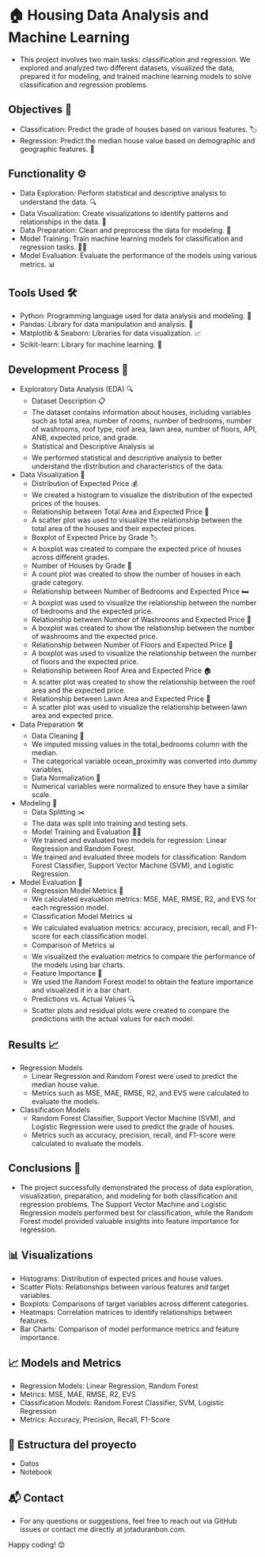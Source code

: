 # 🏠 Housing Data Analysis and Machine Learning
- This project involves two main tasks: classification and regression. We explored and analyzed two different datasets, visualized the data, prepared it for modeling, and trained machine learning models to solve classification and regression problems.

## Objectives 🎯
- Classification: Predict the grade of houses based on various features. 🏷️
- Regression: Predict the median house value based on demographic and geographic features. 🏡

## Functionality ⚙️
- Data Exploration: Perform statistical and descriptive analysis to understand the data. 🔍
- Data Visualization: Create visualizations to identify patterns and relationships in the data. 🎨
- Data Preparation: Clean and preprocess the data for modeling. 🧹
- Model Training: Train machine learning models for classification and regression tasks. 🏋️‍♂️
- Model Evaluation: Evaluate the performance of the models using various metrics. 📊

## Tools Used 🛠️
- Python: Programming language used for data analysis and modeling. 🐍
- Pandas: Library for data manipulation and analysis. 🐼
- Matplotlib & Seaborn: Libraries for data visualization. 📈
- Scikit-learn: Library for machine learning. 🤖

## Development Process 🚀
- Exploratory Data Analysis (EDA) 🔍
  - Dataset Description 📋
   - The dataset contains information about houses, including variables such as total area, number of rooms, number of bedrooms, number of washrooms, roof type, roof area, lawn area, number of floors, API, ANB, expected price, and grade.
  - Statistical and Descriptive Analysis 📊
   - We performed statistical and descriptive analysis to better understand the distribution and characteristics of the data.
- Data Visualization 🎨
  - Distribution of Expected Price 💰
   - We created a histogram to visualize the distribution of the expected prices of the houses.
  - Relationship between Total Area and Expected Price 📏
   - A scatter plot was used to visualize the relationship between the total area of the houses and their expected prices.
  - Boxplot of Expected Price by Grade 🏷️
   - A boxplot was created to compare the expected price of houses across different grades.
  - Number of Houses by Grade 🏡
   - A count plot was created to show the number of houses in each grade category.
  - Relationship between Number of Bedrooms and Expected Price 🛏️
   - A boxplot was used to visualize the relationship between the number of bedrooms and the expected price.
  - Relationship between Number of Washrooms and Expected Price 🚿
   - A boxplot was created to show the relationship between the number of washrooms and the expected price.
  - Relationship between Number of Floors and Expected Price 🏢
   - A boxplot was used to visualize the relationship between the number of floors and the expected price.
  - Relationship between Roof Area and Expected Price 🏠
   - A scatter plot was created to show the relationship between the roof area and the expected price.
  - Relationship between Lawn Area and Expected Price 🌳
   - A scatter plot was used to visualize the relationship between lawn area and expected price.
- Data Preparation 🛠️
  - Data Cleaning 🧹
   - We imputed missing values in the total_bedrooms column with the median.
   - The categorical variable ocean_proximity was converted into dummy variables.
  - Data Normalization 📏
   - Numerical variables were normalized to ensure they have a similar scale.
- Modeling 🤖
  - Data Splitting ✂️
   - The data was split into training and testing sets.
  - Model Training and Evaluation 🏋️‍♂️
   - We trained and evaluated two models for regression: Linear Regression and Random Forest.
   - We trained and evaluated three models for classification: Random Forest Classifier, Support Vector Machine (SVM), and Logistic Regression.
- Model Evaluation 🧮
  - Regression Model Metrics 📏
   - We calculated evaluation metrics: MSE, MAE, RMSE, R2, and EVS for each regression model.
  - Classification Model Metrics 📊
   - We calculated evaluation metrics: accuracy, precision, recall, and F1-score for each classification model.
  - Comparison of Metrics 📊
   - We visualized the evaluation metrics to compare the performance of the models using bar charts.
  - Feature Importance 🌟
   - We used the Random Forest model to obtain the feature importance and visualized it in a bar chart.
  - Predictions vs. Actual Values 🔍
   - Scatter plots and residual plots were created to compare the predictions with the actual values for each model.

## Results 📈
- Regression Models
  - Linear Regression and Random Forest were used to predict the median house value.
  - Metrics such as MSE, MAE, RMSE, R2, and EVS were calculated to evaluate the models.
- Classification Models
  - Random Forest Classifier, Support Vector Machine (SVM), and Logistic Regression were used to predict the grade of houses.
  - Metrics such as accuracy, precision, recall, and F1-score were calculated to evaluate the models.
    
## Conclusions 📝
- The project successfully demonstrated the process of data exploration, visualization, preparation, and modeling for both classification and regression problems. The Support Vector Machine and Logistic Regression models performed best for classification, while the Random Forest model provided valuable insights into feature importance for regression.

## 📊 Visualizations
- Histograms: Distribution of expected prices and house values.
- Scatter Plots: Relationships between various features and target variables.
- Boxplots: Comparisons of target variables across different categories.
- Heatmaps: Correlation matrices to identify relationships between features.
- Bar Charts: Comparison of model performance metrics and feature importance.

## 📈 Models and Metrics
- Regression Models: Linear Regression, Random Forest
- Metrics: MSE, MAE, RMSE, R2, EVS
- Classification Models: Random Forest Classifier, SVM, Logistic Regression
- Metrics: Accuracy, Precision, Recall, F1-Score

## 📂 Estructura del proyecto
- Datos
- Notebook

## 📬 Contact
- For any questions or suggestions, feel free to reach out via GitHub issues or contact me directly at jotaduranbon.com.

Happy coding! 😊
